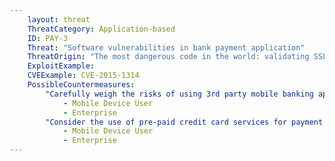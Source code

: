 ```yaml
---
    layout: threat
    ThreatCategory: Application-based
    ID: PAY-3
    Threat: "Software vulnerabilities in bank payment application"
    ThreatOrigin: "The most dangerous code in the world: validating SSL certificates in non-browser software [^15]"
    ExploitExample:
    CVEExample: CVE-2015-1314
    PossibleCountermeasures:
        "Carefully weigh the risks of using 3rd party mobile banking apps over more mature technologies, such as online transactions via web browsers, which may undergo more rigorous evaluation and benefit from more rapid deployment of security updates.":
            - Mobile Device User
            - Enterprise
        "Consider the use of pre-paid credit card services for payment apps to limit the potential financial harm an attacker can cause by placing charges against the linked account.":
            - Mobile Device User
            - Enterprise
---
```

